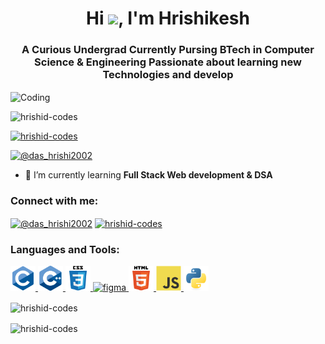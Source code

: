 <h1 align="center" color="white">Hi <img src="https://i.giphy.com/media/hvRJCLFzcasrR4ia7z/giphy.webp" width="40">, I'm Hrishikesh</h1>
<h3 align="center">A Curious Undergrad Currently Pursing BTech in Computer Science & Engineering Passionate about learning new Technologies and develop</h3>
<img align="center" alt="Coding" width="400" src="https://camo.githubusercontent.com/cae12fddd9d6982901d82580bdf321d81fb299141098ca1c2d4891870827bf17/68747470733a2f2f6d69726f2e6d656469756d2e636f6d2f6d61782f313336302f302a37513379765349765f7430696f4a2d5a2e676966">

<p align="left"> <img src="https://komarev.com/ghpvc/?username=hrishid-codes&label=Profile%20views&color=0e75b6&style=flat" alt="hrishid-codes" /> </p>

<p align="left"> <a href="https://github.com/ryo-ma/github-profile-trophy"><img src="https://github-profile-trophy.vercel.app/?username=hrishid-codes" alt="hrishid-codes" /></a> </p>

<p align="left"> <a href="https://twitter.com/@das_hrishi2002" target="blank"><img src="https://img.shields.io/twitter/follow/@das_hrishi2002?logo=twitter&style=for-the-badge" alt="@das_hrishi2002" /></a> </p>

- 🌱 I’m currently learning **Full Stack Web development & DSA**

<h3 align="left">Connect with me:</h3>
<p align="left">
<a href="https://twitter.com/@das_hrishi2002" target="blank"><img align="center" src="https://raw.githubusercontent.com/rahuldkjain/github-profile-readme-generator/master/src/images/icons/Social/twitter.svg" alt="@das_hrishi2002" height="30" width="40" /></a>
<a href="https://linkedin.com/in/hrishid-codes" target="blank"><img align="center" src="https://raw.githubusercontent.com/rahuldkjain/github-profile-readme-generator/master/src/images/icons/Social/linked-in-alt.svg" alt="hrishid-codes" height="30" width="40" /></a>
</p>

<h3 align="left">Languages and Tools:</h3>
<p align="left"> <a href="https://www.cprogramming.com/" target="_blank" rel="noreferrer"> <img src="https://raw.githubusercontent.com/devicons/devicon/master/icons/c/c-original.svg" alt="c" width="40" height="40"/> </a> <a href="https://www.w3schools.com/cpp/" target="_blank" rel="noreferrer"> <img src="https://raw.githubusercontent.com/devicons/devicon/master/icons/cplusplus/cplusplus-original.svg" alt="cplusplus" width="40" height="40"/> </a> <a href="https://www.w3schools.com/css/" target="_blank" rel="noreferrer"> <img src="https://raw.githubusercontent.com/devicons/devicon/master/icons/css3/css3-original-wordmark.svg" alt="css3" width="40" height="40"/> </a> <a href="https://www.figma.com/" target="_blank" rel="noreferrer"> <img src="https://www.vectorlogo.zone/logos/figma/figma-icon.svg" alt="figma" width="40" height="40"/> </a> <a href="https://www.w3.org/html/" target="_blank" rel="noreferrer"> <img src="https://raw.githubusercontent.com/devicons/devicon/master/icons/html5/html5-original-wordmark.svg" alt="html5" width="40" height="40"/> </a> <a href="https://developer.mozilla.org/en-US/docs/Web/JavaScript" target="_blank" rel="noreferrer"> <img src="https://raw.githubusercontent.com/devicons/devicon/master/icons/javascript/javascript-original.svg" alt="javascript" width="40" height="40"/> </a> <a href="https://www.python.org" target="_blank" rel="noreferrer"> <img src="https://raw.githubusercontent.com/devicons/devicon/master/icons/python/python-original.svg" alt="python" width="40" height="40"/> </a> </p>

<p><img align="center" src="https://github-readme-stats.vercel.app/api/top-langs?username=hrishid-codes&show_icons=true&locale=en&layout=compact" alt="hrishid-codes" /></p>

<p><img align="center" src="https://github-readme-streak-stats.herokuapp.com/?user=hrishid-codes&" alt="hrishid-codes" /></p>
